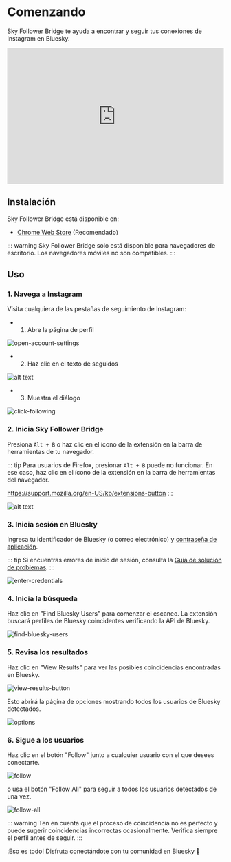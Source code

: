 # Comenzando

Sky Follower Bridge te ayuda a encontrar y seguir tus conexiones de Instagram en Bluesky.

<iframe width="100%" height="315" src="https://www.youtube.com/embed/mhGKEN8THVU?si=Md16loaireD5fAf0" title="YouTube video player" frameborder="0" allow="accelerometer; autoplay; clipboard-write; encrypted-media; gyroscope; picture-in-picture; web-share" referrerpolicy="strict-origin-when-cross-origin" allowfullscreen></iframe>

## Instalación

Sky Follower Bridge está disponible en:

- [Chrome Web Store](https://chrome.google.com/webstore/detail/sky-follower-bridge/behhbpbpmailcnfbjagknjngnfdojpko) (Recomendado)

::: warning
Sky Follower Bridge solo está disponible para navegadores de escritorio. Los navegadores móviles no son compatibles.
:::

## Uso

### 1. Navega a Instagram

Visita cualquiera de las pestañas de seguimiento de Instagram:
- 1. Abre la página de perfil

![open-account-settings](/images/instagram-open-account.png)

- 2. Haz clic en el texto de seguidos

![alt text](/images/instagram-click-followings.png)

- 3. Muestra el diálogo

![click-following](/images/instagram-show-dialog.png)

### 2. Inicia Sky Follower Bridge

Presiona `Alt + B` o haz clic en el ícono de la extensión en la barra de herramientas de tu navegador.

::: tip
Para usuarios de Firefox, presionar `Alt + B` puede no funcionar. En ese caso, haz clic en el ícono de la extensión en la barra de herramientas del navegador.

https://support.mozilla.org/en-US/kb/extensions-button
:::

![alt text](/images/instagram-open-extension.png)

### 3. Inicia sesión en Bluesky

Ingresa tu identificador de Bluesky (o correo electrónico) y [contraseña de aplicación](https://bsky.app/settings/app-passwords).

::: tip
Si encuentras errores de inicio de sesión, consulta la [Guía de solución de problemas](/es/troubleshooting).
:::

![enter-credentials](/images/enter-credentials.png)

### 4. Inicia la búsqueda

Haz clic en "Find Bluesky Users" para comenzar el escaneo. La extensión buscará perfiles de Bluesky coincidentes verificando la API de Bluesky.

![find-bluesky-users](/images/scan-users.png)

### 5. Revisa los resultados

Haz clic en "View Results" para ver las posibles coincidencias encontradas en Bluesky.

![view-results-button](/images/click-results.png)

Esto abrirá la página de opciones mostrando todos los usuarios de Bluesky detectados.

![options](/images/options.png)

### 6. Sigue a los usuarios

Haz clic en el botón "Follow" junto a cualquier usuario con el que desees conectarte.

![follow](/images/click-follow-btn.png)

o usa el botón "Follow All" para seguir a todos los usuarios detectados de una vez.

![follow-all](/images/follow-all-btn.png)

::: warning
Ten en cuenta que el proceso de coincidencia no es perfecto y puede sugerir coincidencias incorrectas ocasionalmente. Verifica siempre el perfil antes de seguir.
:::

¡Eso es todo! Disfruta conectándote con tu comunidad en Bluesky 🎉 
